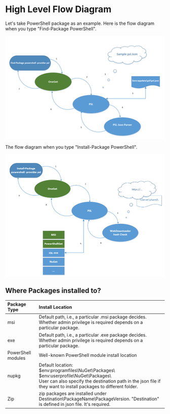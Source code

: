 
# High Level Flow Diagram

Let's take PowerShell package as an example.
Here is the flow diagram when you type "Find-Package PowerShell".

![find-package](find-package.png)


The flow diagram when you type "Install-Package PowerShell".

![install-package](install-package.png)

## Where Packages installed to?
| Package Type | Install Location                  
|:-------------|:----------------------------
| msi          |Default path, i.e., a particular .msi package decides. <br> Whether admin privilege is required depends on a particular package.   
| exe          |Default path, i.e., a particular .exe package decides.<br> Whether admin privilege is required depends on a particular package.
| PowerShell modules | Well-known PowerShell module install location             
| nupkg        | Default location: 	<br>$env:programfiles\NuGet\Packages\ <br>	$env:userprofile\NuGet\Packages\  <br> User can also specify the destination path in the json file if they want to install packages to different folder.
| Zip          | zip packages are installed under Destination\PackageName\PackageVersion. "Destination" is defined in json file. It's required.
